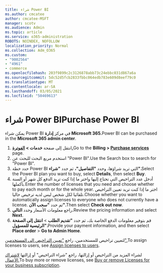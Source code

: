```yaml
---
title: شراء Power BI
ms.author: cmcatee
author: cmcatee-MSFT
manager: scotv
ms.audience: Admin
ms.topic: article
ms.service: o365-administration
ROBOTS: NOINDEX, NOFOLLOW
localization_priority: Normal
ms.collection: Adm_O365
ms.custom:
- "9002564"
- "4961"
- commerce
ms.openlocfilehash: 203f9899c2c3126878abb73c24ebbc031d867a6a
ms.sourcegitcommit: 5dc52d5fcb2833fbbc064edb783e609d8eef79c0
ms.translationtype: MT
ms.contentlocale: ar-SA
ms.lasthandoff: 03/05/2021
ms.locfileid: "50469613"
---
```

# <a name="purchase-power-bi"></a><span data-ttu-id="54c55-102">شراء Power BI</span><span class="sxs-lookup"><span data-stu-id="54c55-102">Purchase Power BI</span></span>

<span data-ttu-id="54c55-103">يمكن شراء Power BI في مركز **إدارة Microsoft 365.**</span><span class="sxs-lookup"><span data-stu-id="54c55-103">Power BI can be purchased in the **Microsoft 365 admin center**.</span></span>

1. <span data-ttu-id="54c55-104">انتقل إلى صفحة **خدمات > [الفوترة.](https://go.microsoft.com/fwlink/p/?linkid=868433)**</span><span class="sxs-lookup"><span data-stu-id="54c55-104">Go to the **Billing > [Purchase services](https://go.microsoft.com/fwlink/p/?linkid=868433)** page.</span></span>
2. <span data-ttu-id="54c55-105">استخدم مربع البحث للبحث عن "Power BI".</span><span class="sxs-lookup"><span data-stu-id="54c55-105">Use the Search box to search for "Power BI".</span></span>
3. <span data-ttu-id="54c55-106">حدد خطة Power BI التي تريد شراؤها، وحدد **"التفاصيل"،** ثم حدد **"شراء".**</span><span class="sxs-lookup"><span data-stu-id="54c55-106">Select the Power BI plan you want to buy, select **Details**, then select **Buy**.</span></span>
4. <span data-ttu-id="54c55-107">أدخل عدد التراخيص التي تحتاج إليها واختر ما إذا كنت تريد الدفع كل شهر أو السنة بأكملها.</span><span class="sxs-lookup"><span data-stu-id="54c55-107">Enter the number of licenses that you need and choose whether to pay each month or for the whole year.</span></span> <span data-ttu-id="54c55-108">اختر ما إذا كنت تريد تعيين التراخيص تلقائيا لكل شخص ليس لديه ترخيص حاليا.</span><span class="sxs-lookup"><span data-stu-id="54c55-108">Choose whether you want to automatically assign licenses to everyone who does not currently have a license.</span></span> <span data-ttu-id="54c55-109">ثم حدد **"سحب الآن".**</span><span class="sxs-lookup"><span data-stu-id="54c55-109">Then select **Check out now**.</span></span>
5. <span data-ttu-id="54c55-110">راجع معلومات الأسعار وحدد **التالي.**</span><span class="sxs-lookup"><span data-stu-id="54c55-110">Review the pricing information and select **Next**.</span></span>
6. <span data-ttu-id="54c55-111">قم بتوفير معلومات الدفع الخاصة بك، ثم حدد **"تقديم الطلب**  >  **انتقل إلى الصفحة الرئيسية للمسؤول".**</span><span class="sxs-lookup"><span data-stu-id="54c55-111">Provide your payment information, and then select **Place order** > **Go to Admin Home**.</span></span>

<span data-ttu-id="54c55-112">لتعيين تراخيص للمستخدمين، راجع ["تعيين التراخيص إلى المستخدمين".](https://docs.microsoft.com/microsoft-365/admin/manage/assign-licenses-to-users)</span><span class="sxs-lookup"><span data-stu-id="54c55-112">To assign licenses to users, see [Assign licenses to users](https://docs.microsoft.com/microsoft-365/admin/manage/assign-licenses-to-users).</span></span>

<span data-ttu-id="54c55-113">لشراء المزيد من التراخيص أو إزالتها، راجع "شراء التراخيص" أو إزالتها [لاشتراك الأعمال.](https://docs.microsoft.com/microsoft-365/commerce/licenses/buy-licenses)</span><span class="sxs-lookup"><span data-stu-id="54c55-113">To buy more or remove licenses, see [Buy or remove Licenses for your business subscription](https://docs.microsoft.com/microsoft-365/commerce/licenses/buy-licenses).</span></span>